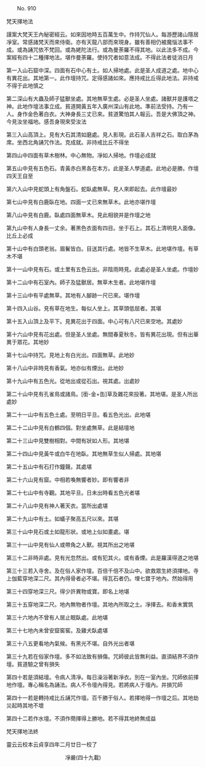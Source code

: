 ﻿　　No. 910

梵天擇地法

謹案大梵天王內秘密經云。如來因地時五百萬生中。作持咒仙人。每游歷諸山隱居凈室。常感諸梵天而來侍衛。亦有天龍八部而來現身。雖有善相仍被魔惱法事不成。或為誦咒依不梵回。或為姥陀法行。或為曼荼羅不得其地。以此法多不成。今案經有四十二種擇地法。堪作曼荼羅。使持咒者如意法成。不得此法者徒消日月

第一入山石窟中深。四面有石中心有土。如人掃地處。此是圣人成道之處。地中心有異花出。其地第一。此作壇持咒。定得感諸如來。應持戒比丘得此地法。非持戒不得于此地慎之

第二深山有大蟲及師子猛獸坐處。其地無草生處。必是圣人坐處。諸獸并是護塔之神。此地作壇法事立成。貧道開黃五年入廣州深山有此地。準前法受持。乃有一人。身作金色著白衣。大神身長三丈已來。貧道驚怕其人報云。吾是大佛頂之神。今見汝坐福地。感吾身現來受汝法

第三入山高頂上。見有大石其清如磨處。見人影現。此石圣人吉祥之石。取白茅為席。坐西北角誦咒作法。克成就。非持戒比丘不得坐

第四山中四面有草木樹林。中心無物。凈如人掃地。作壇必成就

第五山中見有五色石。青黃赤白黑各在本方。此是圣人學道處。此地必是勝。作壇四天王自至

第六入山中見蛇頭上有角盤石。蛇臥處無草。見人來即起去。此作壇最妙

第七山中見有白鹿臥在地。四面一丈已來無草木。此地亦堪作壇

第八山中見有白鹿。臥處四面無草木。見此相貌并是作壇之地

第九山中有人身長一丈余。著黑色衣面有四目。坐于石上。其石上清明見人面像。比丘上必成

第十山中有白頭老翁。眉鬢皆白。目送其行處。地皆不生草木。此地堪作壇。有草木不堪

第十一山中見有石。或土里有五色云出。非陰雨時見。此處必是圣人坐處。作壇妙

第十二山中有石室內。師子及猛獸居。無草木生者。此地堪作壇

第十三山中有平處無草。其地有人腳跡一尺已來。堪作壇

第十四入山谷。見有草在地生。每似人坐上。其草頭低屈者。其堪

第十五入山頂上及平下。見異花出于四面。中心可有八尺已來空地。其處妙

第十六山中見有花出處。但是圣人坐處。無間春夏秋冬。皆有異花出現。但有出華異于眾花。其地妙

第十七山中持咒。見地上有白光出。四面無草。此地妙

第十八山中非時見有香氣。地亦似有煙出。此地妙

第十九山中有五色光。從地出或從石出。視其處。出處妙

第二十山中見有孔雀鳥或諸鳥。[銜-金+缶]草及雜花來投著。其地堪。是圣人所出處妙

第二十一山中有五色土處。至明日平旦。看五色光出。此地堪

第二十二山中見有白鶴四個。對坐處無草。此是結壇地

第二十三山中見雙樹相對。中間有狀如人形。其地堪

第二十四山中見黃牛或白牛在地臥。其地無草生似人掃處。其地堪

第二十五山中有石打作鐘聲。其處堪

第二十六山見有窟。中相若喚無響者妙。即有響者非

第二十七山中有寺觀。其地平旦。日未出時看五色光者堪

第二十八山中見有神人著天衣。當所出處堪

第二十九山中有土。如蟻子聚高五尺以來。其堪

第三十山中見石或土如龍形狀。或地上似如畫處。堪

第三十一山中見有仙人或帶角之人獸。視其所出之地堪

第三十二非時非處。見有光忽然出。或有犯其火。或有香煙。此是羅漢得道之地堪

第三十三若入寺舍。及在俗人家作壇。百倍千倍不及山中。欲救眾生終須擇地。寺上伽藍穿地深二尺。其內得骨者必不堪。得瓦石者仍。埋七寶于地內。然始得用

第三十四穿地深三尺。得少許異物或寶。即名上地堪

第三十五穿地深二尺。地內無物者作壇。其地內所取之土。凈擇去。和香末實筑

第三十六地內不曾有人居止眠臥處。此地堪

第三十七地內未曾安窟窖窖。及雞犬臥處堪

第三十八五更看地內氣候。有黑光不堪。自外光出者堪

第三十九若在俗家作壇。多不如法致有損傷。咒師彼此皆無利益。直須結界不須作壇。貧道驗之曾有損失

第四十若是須結壇。令病人清凈。每日澡浴著新凈衣。別在一室內坐。咒師依前擇地作壇。專心稱名為誦法。病人不令壇內得見。若將病人于壇內。并損咒師

第四十一若是轉持戒比丘誦咒作壇。百千勝于俗人。若擇地得一作壇之后。其地劫災起時其地不壞

第四十二若作水壇。不須作蕳擇得上勝地。若不得其地終無成益

梵天擇地法終

靈云云校本云貞享四年二月廿日一校了

　　　　　　　　　　　凈嚴(四十九載)
